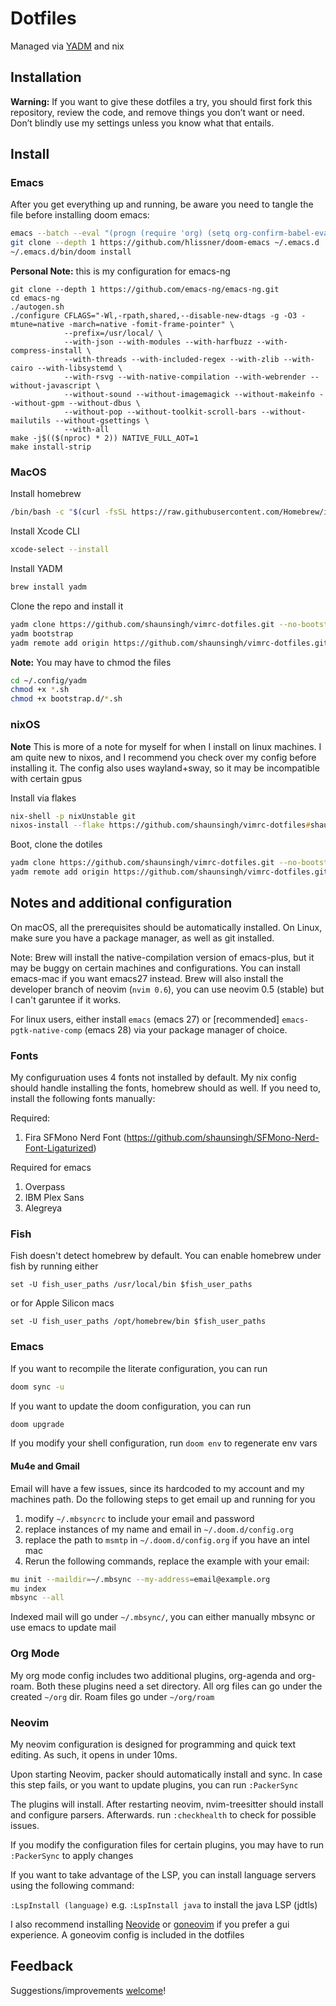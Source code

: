 # Dotfiles

Managed via [YADM](https://github.com/TheLocehiliosan/yadm) and nix

## Installation

**Warning:** If you want to give these dotfiles a try, you should first fork this repository, review the code, and remove things you don’t want or need. Don’t blindly use my settings unless you know what that entails.

## Install

### Emacs

After you get everything up and running, be aware you need to tangle the file before installing doom emacs: 
```sh
emacs --batch --eval "(progn (require 'org) (setq org-confirm-babel-evaluate nil) (org-babel-tangle-file \"~/.config/doom/config.org\"))"
git clone --depth 1 https://github.com/hlissner/doom-emacs ~/.emacs.d
~/.emacs.d/bin/doom install
```

**Personal Note:** this is my configuration for emacs-ng
```     
git clone --depth 1 https://github.com/emacs-ng/emacs-ng.git
cd emacs-ng
./autogen.sh
./configure CFLAGS="-Wl,-rpath,shared,--disable-new-dtags -g -O3 -mtune=native -march=native -fomit-frame-pointer" \
            --prefix=/usr/local/ \
            --with-json --with-modules --with-harfbuzz --with-compress-install \
            --with-threads --with-included-regex --with-zlib --with-cairo --with-libsystemd \
            --with-rsvg --with-native-compilation --with-webrender --without-javascript \
            --without-sound --without-imagemagick --without-makeinfo --without-gpm --without-dbus \
            --without-pop --without-toolkit-scroll-bars --without-mailutils --without-gsettings \
            --with-all 
make -j$(($(nproc) * 2)) NATIVE_FULL_AOT=1
make install-strip
```

### MacOS

Install homebrew
```sh
/bin/bash -c "$(curl -fsSL https://raw.githubusercontent.com/Homebrew/install/HEAD/install.sh)"
```
Install Xcode CLI
```sh
xcode-select --install
```
Install YADM
```sh
brew install yadm
```
Clone the repo and install it
```sh
yadm clone https://github.com/shaunsingh/vimrc-dotfiles.git --no-bootstrap
yadm bootstrap
yadm remote add origin https://github.com/shaunsingh/vimrc-dotfiles.git
```

**Note:** You may have to chmod the files
```sh
cd ~/.config/yadm
chmod +x *.sh
chmod +x bootstrap.d/*.sh
```

### nixOS

**Note** This is more of a note for myself for when I install on linux machines. I am quite new to nixos, and I recommend you check over my config before installing it. The config also uses wayland+sway, so it may be incompatible with certain gpus

Install via flakes
```zsh
nix-shell -p nixUnstable git
nixos-install --flake https://github.com/shaunsingh/vimrc-dotfiles#shaunsingh-laptop
```

Boot, clone the dotiles
```zsh
yadm clone https://github.com/shaunsingh/vimrc-dotfiles.git --no-bootstrap
yadm remote add origin https://github.com/shaunsingh/vimrc-dotfiles.git
```

## Notes and additional configuration

On macOS, all the prerequisites should be automatically installed. On Linux, make sure you have a package manager, as well as git installed.

Note: Brew will install the native-compilation version of emacs-plus, but it may be buggy on certain machines and configurations. You can install emacs-mac if you want emacs27 instead. Brew will also install the developer branch of neovim (`nvim 0.6`), you can use neovim 0.5 (stable) but I can't garuntee if it works.

For linux users, either install `emacs` (emacs 27) or [recommended] `emacs-pgtk-native-comp` (emacs 28) via your package manager of choice.

### Fonts
My configuruation uses 4 fonts not installed by default. My nix config should
handle installing the fonts, homebrew should as well. If you need to, install
the following fonts manually:

Required:
1. Fira SFMono Nerd Font (https://github.com/shaunsingh/SFMono-Nerd-Font-Ligaturized)

Required for emacs
1. Overpass
2. IBM Plex Sans
3. Alegreya

### Fish

Fish doesn't detect homebrew by default. You can enable homebrew under fish by running either

`set -U fish_user_paths /usr/local/bin $fish_user_paths`

or for Apple Silicon macs

`set -U fish_user_paths /opt/homebrew/bin $fish_user_paths`


### Emacs

If you want to recompile the literate configuration, you can run

```zsh
doom sync -u
```

If you want to update the doom configuration, you can run

```zsh
doom upgrade
```

If you modify your shell configuration, run `doom env` to regenerate env vars

#### Mu4e and Gmail
Email will have a few issues, since its hardcoded to my account and my machines path. Do the following steps to get email up and running for you

1. modify `~/.mbsyncrc` to include your email and password
2. replace instances of my name and email in `~/.doom.d/config.org`
3. replace the path to `msmtp` in `~/.doom.d/config.org` if you have an intel mac
4. Rerun the following commands, replace the example with your email:

```zsh
mu init --maildir=~/.mbsync --my-address=email@example.org
mu index
mbsync --all
```

Indexed mail will go under `~/.mbsync/`, you can either manually mbsync or use emacs to update mail

### Org Mode

My org mode config includes two additional plugins, org-agenda and org-roam.
Both these plugins need a set directory. All org files can go under the created `~/org` dir. Roam files go under `~/org/roam`

### Neovim

My neovim configuration is designed for programming and quick text editing. As such, it opens in under 10ms.

Upon starting Neovim, packer should automatically install and sync. In case this step fails, or you want to update plugins, you can run `:PackerSync`

The plugins will install. After restarting neovim, nvim-treesitter should install and configure parsers. Afterwards. run `:checkhealth` to check for possible issues.

If you modify the configuration files for certain plugins, you may have to run `:PackerSync` to apply changes

If you want to take advantage of the LSP, you can install language servers using the following command:

`:LspInstall (language)` e.g. `:LspInstall java` to install the java LSP (jdtls)

I also recommend installing [Neovide](https://github.com/Kethku/neovide) or [goneovim](https://github.com/akiyosi/goneovim) if you prefer a gui experience. A goneovim config is included in the dotfiles

## Feedback

Suggestions/improvements
[welcome](https://github.com/shaunsingh/vimrc-dotfiles/issues)!
